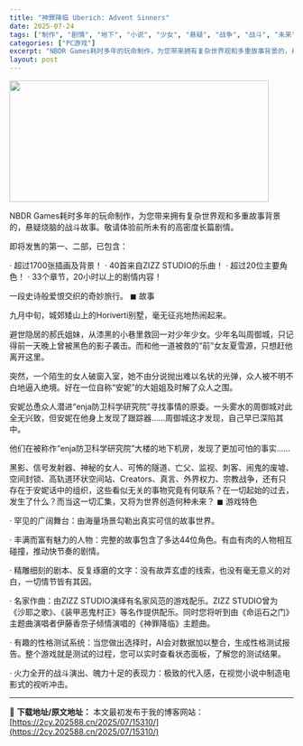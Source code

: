 ```yaml
---
title: "神罪降临 Uberich: Advent Sinners"
date: 2025-07-24
tags: ["制作", "剧情", "地下", "小说", "少女", "悬疑", "战争", "战斗", "未来", "电影式"]
categories: ["PC游戏"]
excerpt: "NBDR Games耗时多年的玩命制作，为您带来拥有复杂世界观和多重故事背景的，悬疑烧脑的战斗故事。敬请体验前所未有的高密度长篇剧情。 即将发售的第一、二部，已包含： · 超过1700张插画及背景！ · 40首来自ZIZZ STUDIO的乐曲！ · 超过20位主要角色！ · 33个章节，20小时以上&hellip;"
layout: post
---
```


<img class="aligncenter size-full wp-image-15282" src="https://2cy.202588.cn/wp-content/uploads/2025/07/2025072415321032.webp" alt="" width="460" height="215" />

NBDR Games耗时多年的玩命制作，为您带来拥有复杂世界观和多重故事背景的，悬疑烧脑的战斗故事。敬请体验前所未有的高密度长篇剧情。

即将发售的第一、二部，已包含：

· 超过1700张插画及背景！
· 40首来自ZIZZ STUDIO的乐曲！
· 超过20位主要角色！
· 33个章节，20小时以上的剧情内容！

一段史诗般爱恨交织的奇妙旅行。
◼ 故事

九月中旬，城郊矮山上的Horiverti别墅，毫无征兆地热闹起来。

避世隐居的郝氏姐妹，从漆黑的小巷里救回一对少年少女。少年名叫周御城，只记得前一天晚上曾被黑色的影子袭击。而和他一道被救的“前”女友夏雪源，只想赶他离开这里。

突然，一个陌生的女人破窗入室，她不由分说抛出难以名状的光弹，众人被不明不白地逼入绝境。好在一位自称“安妮”的大姐姐及时解了众人之围。

安妮怂恿众人潜进“enja防卫科学研究院”寻找事情的原委。一头雾水的周御城对此全无兴致，但安妮在他身上发现了跟踪器……周御城这才发现，自己早已深陷其中。

他们在被称作“enja防卫科学研究院”大楼的地下机房，发现了更加可怕的事实……

黑影、信号发射器、神秘的女人、可怖的隧道、亡父、监视、刺客、闹鬼的废墟、空间封锁、高轨道环状空间站、Creators、真言、外界权力、宗教战争，还有只存在于安妮话中的组织，这些看似无关的事物究竟有何联系？在一切起始的过去，发生了什么？而当这一切汇集，又将为世界创造何种未来？
◼ 游戏特色

· 罕见的广阔舞台：由海量场景勾勒出真实可信的故事世界。

· 丰满而富有魅力的人物：完整的故事包含了多达44位角色。有血有肉的人物相互碰撞，推动快节奏的剧情。

· 精雕细刻的剧本、反复琢磨的文字：没有故弄玄虚的线索，也没有毫无意义的对白，一切情节皆有其因。

· 名家作曲：由ZIZZ STUDIO演绎有名家风范的游戏配乐。ZIZZ STUDIO曾为《沙耶之歌》、《装甲恶鬼村正》等名作提供配乐。同时您将听到由《命运石之门》主题曲演唱者伊藤香奈子倾情演唱的《神罪降临》主题曲。

· 有趣的性格测试系统：当您做出选择时，AI会对数据加以整合，生成性格测试报告。整个游戏就是测试的过程，您可以实时查看状态面板，了解您的测试结果。

· 火力全开的战斗演出、魄力十足的表现力：极致的代入感，在视觉小说中制造电影式的视听冲击。

---
📖 **下载地址/原文地址：** 本文最初发布于我的博客网站：[https://2cy.202588.cn/2025/07/15310/](https://2cy.202588.cn/2025/07/15310/)
